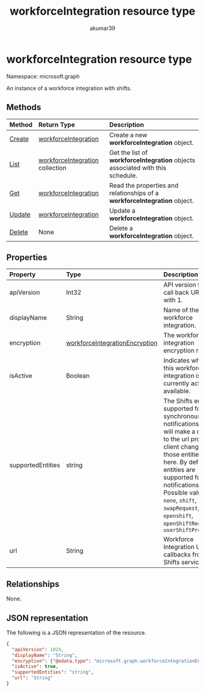﻿---
title: "workforceIntegration resource type"
description: "An instance of a workforce integration with shifts."
localization_priority: Normal
author: "akumar39"
ms.prod: "microsoft-teams"
doc_type: "resourcePageType"
---

# workforceIntegration resource type

Namespace: microsoft.graph

An instance of a workforce integration with shifts.

## Methods

| Method                                          | Return Type                                                | Description                                                                     |
| :---------------------------------------------- | :--------------------------------------------------------- | :------------------------------------------------------------------------------ |
| [Create](../api/workforceintegration-post.md)   | [workforceIntegration](workforceintegration.md)            | Create a new **workforceIntegration** object.                                   |
| [List](../api/workforceintegration-list.md)     | [workforceIntegration](workforceintegration.md) collection | Get the list of **workforceIntegration** objects associated with this schedule. |
| [Get](../api/workforceintegration-get.md)       | [workforceIntegration](workforceintegration.md)            | Read the properties and relationships of a **workforceIntegration** object.     |
| [Update](../api/workforceintegration-update.md) | [workforceIntegration](workforceintegration.md)            | Update a **workforceIntegration** object.                                       |
| [Delete](../api/workforceintegration-delete.md) | None                                                       | Delete a **workforceIntegration** object.                                       |

## Properties

| Property          | Type                                                                | Description                                                                                                                                                                                                                                                                                                                                       |
| :---------------- | :------------------------------------------------------------------ | :------------------------------------------------------------------------------------------------------------------------------------------------------------------------------------------------------------------------------------------------------------------------------------------------------------------------------------------------ |
| apiVersion        | Int32                                                               | API version for the call back URL. Start with 1.                                                                                                                                                                                                                                                                                                  |
| displayName       | String                                                              | Name of the workforce integration.                                                                                                                                                                                                                                                                                                                |
| encryption        | [workforceIntegrationEncryption](workforceintegrationencryption.md) | The workforce integration encryption resource.                                                                                                                                                                                                                                                                                                    |
| isActive          | Boolean                                                             | Indicates whether this workforce integration is currently active and available.                                                                                                                                                                                                                                                                   |
| supportedEntities | string                                                              | The Shifts entities supported for synchronous change notifications. Shifts will make a call back to the url provided on client changes on those entities added here. By default, no entities are supported for change notifications. Possible values are: `none`, `shift`, `swapRequest`, `openshift`, `openShiftRequest`, `userShiftPreferences` |
| url               | String                                                              | Workforce Integration URL for callbacks from the Shifts service.                                                                                                                                                                                                                                                                                  |

## Relationships

None.

## JSON representation

The following is a JSON representation of the resource.

<!-- {
  "blockType": "resource",
  "optionalProperties": [

  ],
  "@odata.type": "microsoft.graph.workforceIntegration",
  "baseType": ""
}-->

```json
{
  "apiVersion": 1024,
  "displayName": "String",
  "encryption": {"@odata.type": "microsoft.graph.workforceIntegrationEncryption"},
  "isActive": true,
  "supportedEntities": "string",
  "url": "String"
}
```

<!-- uuid: 16cd6b66-4b1a-43a1-adaf-3a886856ed98
2019-02-04 14:57:30 UTC -->

<!-- {
  "type": "#page.annotation",
  "description": "workforceIntegration resource",
  "keywords": "",
  "section": "documentation",
  "tocPath": ""
}-->
